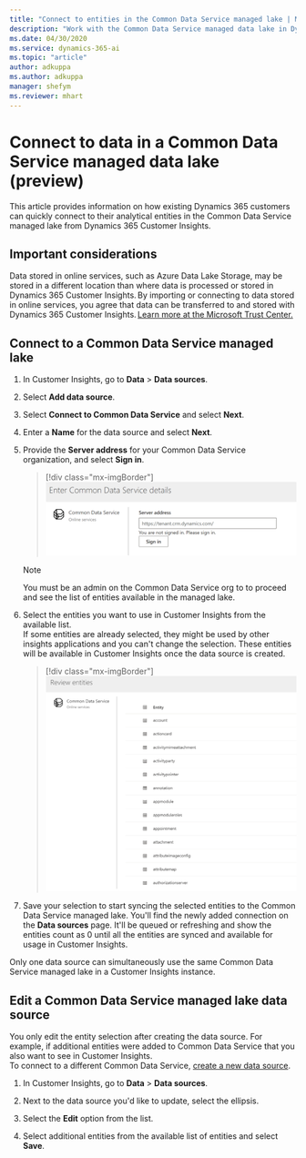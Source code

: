 ```yaml
---
title: "Connect to entities in the Common Data Service managed lake | Microsoft Docs"
description: "Work with the Common Data Service managed data lake in Dynamics 365 Customer Insights."
ms.date: 04/30/2020
ms.service: dynamics-365-ai
ms.topic: "article"
author: adkuppa
ms.author: adkuppa
manager: shefym
ms.reviewer: mhart
---
```


# Connect to data in a Common Data Service managed data lake (preview)

This article provides information on how existing Dynamics 365 customers can quickly connect to their analytical entities in the Common Data Service managed lake from Dynamics 365 Customer Insights.

## Important considerations

Data stored in online services, such as Azure Data Lake Storage, may be stored in a different location than where data is processed or stored in Dynamics 365 Customer Insights. By importing or connecting to data stored in online services, you agree that data can be transferred to and stored with Dynamics 365 Customer Insights. [Learn more at the Microsoft Trust Center.](https://www.microsoft.com/trust-center)

## Connect to a Common Data Service managed lake

1. In Customer Insights, go to **Data** > **Data sources**.

2. Select **Add data source**.

3. Select **Connect to Common Data Service** and select **Next**.

4. Enter a **Name** for the data source and select **Next**.

5. Provide the **Server address** for your Common Data Service organization, and select **Sign in**.

   > [!div class="mx-imgBorder"]
   > ![Dialog box to enter Common Data Service server address](media/enter-CDS-org-details.png)

   > [!NOTE]
   > You must be an admin on the Common Data Service org to to proceed and see the list of entities available in the managed lake.

6. Select the entities you want to use in Customer Insights from the available list.    
   If some entities are already selected, they might be used by other insights applications and you can't change the selection. These entities will be available in Customer Insights once the data source is created.

   > [!div class="mx-imgBorder"]
   > ![Dialog box showing a list of entities in the Common Data Service org](media/select-analytical-entities.png)

7. Save your selection to start syncing the selected entities to the Common Data Service managed lake. You'll find the newly added connection on the **Data sources** page. It'll be queued or refreshing and show the entities count as 0 until all the entities are synced and available for usage in Customer Insights.

Only one data source can simultaneously use the same Common Data Service managed lake in a Customer Insights instance.

## Edit a Common Data Service managed lake data source

You only edit the entity selection after creating the data source. For example, if additional entities were added to Common Data Service that you also want to see in Customer Insights.    
To connect to a different Common Data Service, [create a new data source](#connect-common-data-service-managed-lake).

1. In Customer Insights, go to **Data** > **Data sources**.

2. Next to the data source you'd like to update, select the ellipsis.

3. Select the **Edit** option from the list.

4. Select additional entities from the available list of entities and select **Save**.

